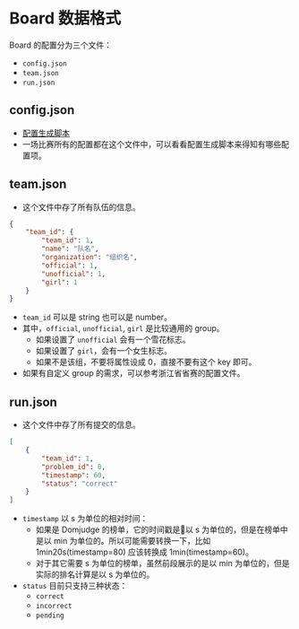 # Board 数据格式

Board 的配置分为三个文件：

- `config.json`
- `team.json`
- `run.json`

## config.json

- [配置生成脚本](https://github.com/XCPCIO/XCPCIO-Board-Spider/blob/main/generate-config/gen-config.py)
- 一场比赛所有的配置都在这个文件中，可以看看配置生成脚本来得知有哪些配置项。

## team.json

- 这个文件中存了所有队伍的信息。

```json
{
    "team_id": {
        "team_id": 1,
        "name": "队名",
        "organization": "组织名",
        "official": 1,
        "unofficial": 1,
        "girl": 1
    }
}
```

- `team_id` 可以是 string 也可以是 number。
- 其中，`official`, `unofficial`, `girl` 是比较通用的 group。
  - 如果设置了 `unofficial` 会有一个雪花标志。
  - 如果设置了 `girl`，会有一个女生标志。
  - 如果不是该组，不要将属性设成 0，直接不要有这个 key 即可。
- 如果有自定义 group 的需求，可以参考浙江省省赛的配置文件。

## run.json

- 这个文件中存了所有提交的信息。

```json
[
    {
        "team_id": 1,
        "problem_id": 0,
        "timestamp": 60,
        "status": "correct"
    }
]
```

- `timestamp` 以 s 为单位的相对时间：
  - 如果是 Domjudge 的榜单，它的时间戳是以 s 为单位的，但是在榜单中是以 min 为单位的。所以可能需要转换一下，比如 1min20s(timestamp=80) 应该转换成 1min(timestamp=60)。
  - 对于其它需要 s 为单位的榜单，虽然前段展示的是以 min 为单位的，但是实际的排名计算是以 s 为单位的。
- `status` 目前只支持三种状态：
  - `correct`
  - `incorrect`
  - `pending`
